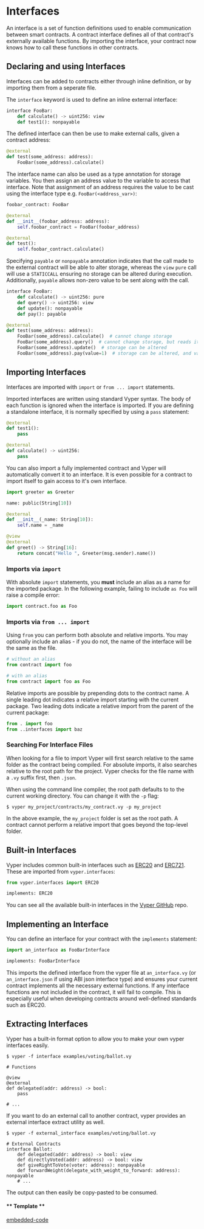 # Interfaces

An interface is a set of function definitions used to enable
communication between smart contracts. A contract interface defines all
of that contract's externally available functions. By importing the
interface, your contract now knows how to call these functions in other
contracts.

## Declaring and using Interfaces

Interfaces can be added to contracts either through inline definition,
or by importing them from a seperate file.

The `interface` keyword is used to define an inline external interface:

```python
interface FooBar:
    def calculate() -> uint256: view
    def test1(): nonpayable
```

The defined interface can then be use to make external calls, given a
contract address:

```python
@external
def test(some_address: address):
    FooBar(some_address).calculate()
```

The interface name can also be used as a type annotation for storage
variables. You then assign an address value to the variable to access
that interface. Note that assignment of an address requires the value to
be cast using the interface type e.g. `FooBar(<address_var>)`:

```python
foobar_contract: FooBar

@external
def __init__(foobar_address: address):
    self.foobar_contract = FooBar(foobar_address)

@external
def test():
    self.foobar_contract.calculate()
```

Specifying `payable` or `nonpayable` annotation indicates that the call
made to the external contract will be able to alter storage, whereas the
`view` `pure` call will use a `STATICCALL` ensuring no storage can be
altered during execution. Additionally, `payable` allows non-zero value
to be sent along with the call.

```python
interface FooBar:
    def calculate() -> uint256: pure
    def query() -> uint256: view
    def update(): nonpayable
    def pay(): payable

@external
def test(some_address: address):
    FooBar(some_address).calculate()  # cannot change storage
    FooBar(some_address).query()  # cannot change storage, but reads itself
    FooBar(some_address).update()  # storage can be altered
    FooBar(some_address).pay(value=1)  # storage can be altered, and value can be sent
```

## Importing Interfaces

Interfaces are imported with `import` or `from ... import` statements.

Imported interfaces are written using standard Vyper syntax. The body of
each function is ignored when the interface is imported. If you are
defining a standalone interface, it is normally specified by using a
`pass` statement:

```python
@external
def test1():
    pass

@external
def calculate() -> uint256:
    pass
```

You can also import a fully implemented contract and Vyper will
automatically convert it to an interface. It is even possible for a
contract to import itself to gain access to it's own interface.

```python
import greeter as Greeter

name: public(String[10])

@external
def __init__(_name: String[10]):
    self.name = _name

@view
@external
def greet() -> String[16]:
    return concat("Hello ", Greeter(msg.sender).name())
```

### Imports via `import`

With absolute `import` statements, you **must** include an alias as a
name for the imported package. In the following example, failing to
include `as Foo` will raise a compile error:

```python
import contract.foo as Foo
```

### Imports via `from ... import`

Using `from` you can perform both absolute and relative imports. You may
optionally include an alias - if you do not, the name of the interface
will be the same as the file.

```python
# without an alias
from contract import foo

# with an alias
from contract import foo as Foo
```

Relative imports are possible by prepending dots to the contract name. A
single leading dot indicates a relative import starting with the current
package. Two leading dots indicate a relative import from the parent of
the current package:

```python
from . import foo
from ..interfaces import baz
```

### Searching For Interface Files

When looking for a file to import Vyper will first search relative to
the same folder as the contract being compiled. For absolute imports, it
also searches relative to the root path for the project. Vyper checks
for the file name with a `.vy` suffix first, then `.json`.

When using the command line compiler, the root path defaults to to the
current working directory. You can change it with the `-p` flag:

    $ vyper my_project/contracts/my_contract.vy -p my_project

In the above example, the `my_project` folder is set as the root path. A
contract cannot perform a relative import that goes beyond the top-level
folder.

## Built-in Interfaces

Vyper includes common built-in interfaces such as
[ERC20](https://eips.ethereum.org/EIPS/eip-20) and
[ERC721](https://eips.ethereum.org/EIPS/eip-721). These are imported
from `vyper.interfaces`:

```python
from vyper.interfaces import ERC20

implements: ERC20
```

You can see all the available built-in interfaces in the [Vyper GitHub](https://github.com/vyperlang/vyper/tree/master/vyper/interfaces) repo.

## Implementing an Interface

You can define an interface for your contract with the `implements`
statement:

```python
import an_interface as FooBarInterface

implements: FooBarInterface
```

This imports the defined interface from the vyper file at
`an_interface.vy` (or `an_interface.json` if using ABI json interface
type) and ensures your current contract implements all the necessary
external functions. If any interface functions are not included in the
contract, it will fail to compile. This is especially useful when
developing contracts around well-defined standards such as ERC20.

## Extracting Interfaces

Vyper has a built-in format option to allow you to make your own vyper
interfaces easily.

    $ vyper -f interface examples/voting/ballot.vy

    # Functions

    @view
    @external
    def delegated(addr: address) -> bool:
        pass

    # ...

If you want to do an external call to another contract, vyper provides
an external interface extract utility as well.

    $ vyper -f external_interface examples/voting/ballot.vy

    # External Contracts
    interface Ballot:
        def delegated(addr: address) -> bool: view
        def directlyVoted(addr: address) -> bool: view
        def giveRightToVote(voter: address): nonpayable
        def forwardWeight(delegate_with_weight_to_forward: address): nonpayable
        # ...

The output can then easily be copy-pasted to be consumed.

<!-- tabs:start -->

#### ** Template **

[embedded-code](../assets/1/1.1-template-code.vy ':include :type=code embed-template')

<!-- tabs:end -->
